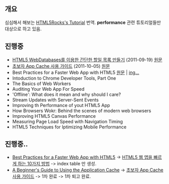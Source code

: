 ## 개요
심심해서 해보는 [HTML5Rocks's Tutorial](http://www.html5rocks.com/en/tutorials) 번역.
**performance** 관련 튜토리얼들만 대상으로 하고 있음. 

## 진행중 

* [HTML5 WebDatabases를 이용한 간단한 할일 목록 만들기](https://github.com/zziuni/HTML5Rocks_kr/tree/master/tutorials/webdatabase/todo) (2011-09-19) [원문](http://www.html5rocks.com/en/tutorials/webdatabase/todo/)
* [초보자 App Cache 사용 가이드](https://github.com/zziuni/HTML5Rocks_kr/tree/master/tutorials/appcache/beginner) (2011-10-05) [원문](http://www.html5rocks.com/en/tutorials/appcache/beginner/)
* Best Practices for a Faster Web App with HTML5 [원문](http://www.html5rocks.com/en/tutorials/speed/quick/) | [ing...](https://github.com/zziuni/HTML5Rocks_kr/tree/master/tutorials/speed/quick)
* Intoduction to Chrome Developer Tools, Part One
* The Basics of Web Workers
* Auditing Your Web App For Speed
* 'Offline': What does it mean and why should I care?
* Stream Updates with Server-Sent Events
* Improving th Performance of yout HTML5 App
* How Browsers Wokr: Behind the scenes of modern web browsers
* Improving HTML5 Canvas Performance
* Measuring Page Load Speed with Navigation Timing
* HTML5 Techniques for Iptimizing Mobile Performance


## 진행중..
* [Best Practices for a Faster Web App with HTML5](http://www.html5rocks.com/en/tutorials/speed/quick/) -> [HTML5 웹 앱을 빠르게 하는 10가지 방법](https://github.com/zziuni/HTML5Rocks_kr/tree/master/tutorials/speed/quick) -> index table 만 생성.
* [A Beginner's Guide to Using the Application Cache](http://www.html5rocks.com/en/tutorials/appcache/beginner/)  -> [초보자 App Cache 사용 가이드](https://github.com/zziuni/HTML5Rocks_kr/tree/master/tutorials/appcache/beginner) -> 1차 완료 -> 1차 퇴고 완료.
